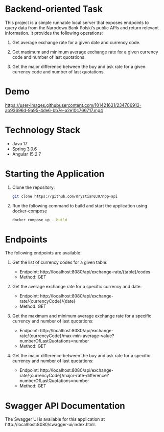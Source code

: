 # Backend-oriented Task

This project is a simple runnable local server that exposes endpoints to query data from the Narodowy Bank Polski's public APIs and return relevant information. It provides the following operations:

1. Get average exchange rate for a given date and currency code.

2. Get maximum and minimum average exchange rate for a given currency code and number of last quotations.
   
3. Get the major difference between the buy and ask rate for a given currency code and number of last quotations.

# Demo
https://user-images.githubusercontent.com/101421631/234706913-ab93696d-9a95-4de6-bb7e-a2e10c766717.mp4

# Technology Stack
- Java 17
- Spring 3.0.6
- Angular 15.2.7

# Starting the Application
1. Clone the repository:
    ```bash
    git clone https://github.com/Krystian030/nbp-api
    ```
2. Run the following command to build and start the application using docker-compose
    ```bash
    docker compose up --build
    ```

# Endpoints

The following endpoints are available:

1. Get the list of currency codes for a given table:
   - Endpoint: http://localhost:8080/api/exchange-rate/{table}/codes
   - Method: GET

2. Get the average exchange rate for a specific currency and date:
    - Endpoint: http://localhost:8080/api/exchange-rate/{currencyCode}/{date}
    - Method: GET

3. Get the maximum and minimum average exchange rate for a specific currency and number of last quotations:
    - Endpoint: http://localhost:8080/api/exchange-rate/{currencyCode}/max-min-average-value?numberOfLastQuotations=number
    - Method: GET

4. Get the major difference between the buy and ask rate for a specific currency and number of last quotations:
    - Endpoint: http://localhost:8080/api/exchange-rate/{currencyCode}/major-rate-difference?numberOfLastQuotations=number
    - Method: GET

# Swagger API Documentation
The Swagger UI is available for this application at http://localhost:8080/swagger-ui/index.html. 
